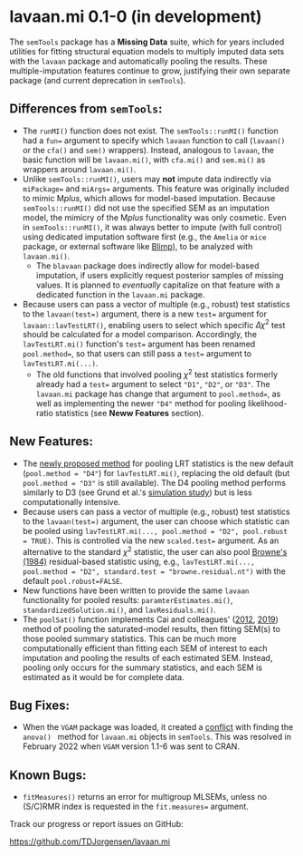 # lavaan.mi 0.1-0 (in development)

The `semTools` package has a **Missing Data** suite, which for years included utilities for fitting structural equation models to multiply imputed data sets with the `lavaan` package and automatically pooling the results. These multiple-imputation features continue to grow, justifying their own separate package (and current deprecation in `semTools`).

## Differences from `semTools`:

- The `runMI()` function does not exist.  The `semTools::runMI()` function had a `fun=` argument to specify which `lavaan` function to call (`lavaan()` or the `cfa()` and `sem()` wrappers).  Instead, analogous to `lavaan`, the basic function will be `lavaan.mi()`, with `cfa.mi()` and `sem.mi()` as wrappers around `lavaan.mi()`.
- Unlike `semTools::runMI()`, users may **not** impute data indirectly via `miPackage=` and `miArgs=` arguments.  This feature was originally included to mimic M*plus*, which allows for model-based imputation.  Because `semTools::runMI()` did not use the specified SEM as an imputation model, the mimicry of the M*plus* functionality was only cosmetic.  Even in `semTools::runMI()`, it was always better to impute (with full control) using dedicated imputation software first (e.g., the `Amelia` or `mice` package, or external software like [Blimp](https://www.appliedmissingdata.com/blimp)), to be analyzed with `lavaan.mi()`.
    - The `blavaan` package does indirectly allow for model-based imputation, if users explicitly request posterior samples of missing values.  It is planned to *eventually* capitalize on that feature with a dedicated function in the `lavaan.mi` package.
- Because users can pass a vector of multiple (e.g., robust) test statistics to the `lavaan(test=)` argument, there is a new `test=` argument for `lavaan::lavTestLRT()`, enabling users to select which specific $\Delta \chi^2$ test should be calculated for a model comparison.  Accordingly, the `lavTestLRT.mi()` function's `test=` argument has been renamed `pool.method=`, so that users can still pass a `test=` argument to `lavTestLRT.mi(...)`.
    - The old functions that involved pooling $\chi^2$ test statistics formerly already had a `test=` argument to select `"D1"`, `"D2"`, or `"D3"`.  The `lavaan.mi` package has change that argument to `pool.method=`, as well as implementing the newer `"D4"` method for pooling likelihood-ratio statistics (see **Neww Features** section).


## New Features:

- The [newly proposed method](https://doi.org/10.5705/ss.202019.0314) for pooling LRT statistics is the new default (`pool.method = "D4"`) for `lavTestLRT.mi()`, replacing the old default (but `pool.method = "D3"` is still available).  The D4 pooling method performs similarly to D3 (see Grund et al.'s [simulation study](https://doi.org/10.31234/osf.io/d459g)) but is less computationally intensive.
- Because users can pass a vector of multiple (e.g., robust) test statistics to the `lavaan(test=)` argument, the user can choose which statistic can be pooled using `lavTestLRT.mi(..., pool.method = "D2", pool.robust = TRUE)`.  This is controlled via the new `scaled.test=` argument.  As an alternative to the standard $\chi^2$ statistic, the user can also pool [Browne's (1984)](https://doi.org/10.1111/j.2044-8317.1984.tb00789.x) residual-based statistic using, e.g., `lavTestLRT.mi(..., pool.method = "D2", standard.test = "browne.residual.nt")` with the default `pool.robust=FALSE`.
- New functions have been written to provide the same `lavaan` functionality for pooled results: `paramterEstimates.mi()`, `standardizedSolution.mi()`, and `lavResiduals.mi()`. 
- The `poolSat()` function implements Cai and colleagues' ([2012](https://doi.org/10.3102/1076998612458320), [2019](https://doi.org/10.1080/00273171.2018.1523000)) method of pooling the saturated-model results, then fitting SEM(s) to those pooled summary statistics.  This can be much more computationally efficient than fitting each SEM of interest to each imputation and pooling the results of each estimated SEM.  Instead, pooling only occurs for the summary statistics, and each SEM is estimated as it would be for complete data.


## Bug Fixes:

- When the `VGAM` package was loaded, it created a [conflict](https://github.com/simsem/semTools/issues/89) with finding the `anova() ` method for `lavaan.mi` objects in `semTools`. This was resolved in February 2022 when `VGAM` version 1.1-6 was sent to CRAN.

## Known Bugs:

- `fitMeasures()` returns an error for multigroup MLSEMs, unless no (S/C)RMR index is requested in the `fit.measures=` argument.


Track our progress or report issues on GitHub:

https://github.com/TDJorgensen/lavaan.mi
